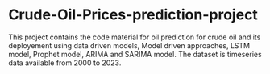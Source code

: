 # Crude-Oil-Prices-prediction-project

This project contains the code material for oil prediction for crude oil and its deployement using data driven models, Model driven approaches, LSTM model, Prophet model, ARIMA and SARIMA model. The dataset is timeseries data available from 2000 to 2023.

